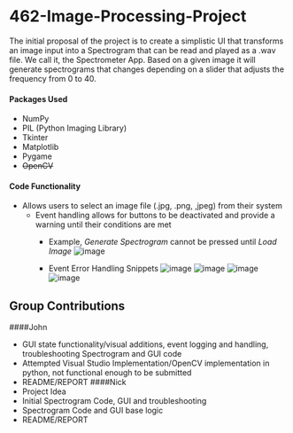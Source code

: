 # 462-Image-Processing-Project

  The initial proposal of the project is to create a simplistic UI that transforms an image input into a Spectrogram that can be read and played as a .wav file. We call it, the Spectrometer App. Based on a given image it will generate spectrograms that changes depending on a slider that adjusts the frequency from 0 to 40.

#### Packages Used
- NumPy
- PIL (Python Imaging Library)
- Tkinter
- Matplotlib
- Pygame
- ~~OpenCV~~

#### Code Functionality
* Allows users to select an image file (.jpg, .png, ,jpeg) from their system
  * Event handling allows for buttons to be deactivated and provide a warning until their conditions are met
    * Example, *Generate Spectrogram* cannot be pressed until *Load Image*
![image](https://github.com/nickdero10/462-Image-Processing-Project/assets/122575719/e97b9489-1681-40d2-a7f8-3623c5ad02c3)

    * Event Error Handling Snippets
![image](https://github.com/nickdero10/462-Image-Processing-Project/assets/122575719/d32cdb5d-cac8-4376-bb10-ea1f8f3fd19e)
![image](https://github.com/nickdero10/462-Image-Processing-Project/assets/122575719/f84f52f4-5819-47b3-a5ab-a4f0024ce3d2)
![image](https://github.com/nickdero10/462-Image-Processing-Project/assets/122575719/e9aeb3ee-2264-4eef-bd45-9cdac5f6d173)
![image](https://github.com/nickdero10/462-Image-Processing-Project/assets/122575719/b2be095f-13df-45ef-b95a-4676df81c94d)

  



## Group Contributions
####John
* GUI state functionality/visual additions, event logging and handling, troubleshooting Spectrogram and GUI code
* Attempted Visual Studio Implementation/OpenCV implementation in python, not functional enough to be submitted
* README/REPORT
####Nick
* Project Idea
* Initial Spectrogram Code, GUI and troubleshooting
* Spectrogram Code and GUI base logic
* README/REPORT
